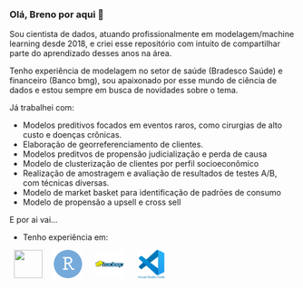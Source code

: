 ### Olá, Breno por aqui 👋

Sou cientista de dados, atuando profissionalmente em modelagem/machine learning desde 2018, e criei esse repositório com intuito de compartilhar parte do aprendizado desses anos na área.

Tenho experiência de modelagem no setor de saúde (Bradesco Saúde) e financeiro (Banco bmg), sou apaixonado por esse mundo de ciência de dados e estou sempre em busca de novidades sobre o tema.

Já trabalhei com:

- Modelos preditivos focados em eventos raros, como cirurgias de alto custo e doenças crônicas.
- Elaboração de georreferenciamento de clientes.
- Modelos preditvos de propensão judicialização e perda de causa
- Modelo de clusterização de clientes por perfil socioeconômico
- Realização de amostragem e avaliação de resultados de testes A/B, com técnicas diversas.
- Modelo de market basket para identificação de padrōes de consumo
- Modelo de propensão a upsell e cross sell

E por ai vai...

- Tenho experiência em:
<div style="display: inline">
  &nbsp;&nbsp;<img width='50' height='50' src="https://cdn.jsdelivr.net/gh/devicons/devicon/icons/python/python-original.svg" />&nbsp;&nbsp;
  &nbsp;&nbsp;<img width='50' height='50' src="https://github.com/devicons/devicon/blob/v2.16.0/icons/rstudio/rstudio-original.svg" />&nbsp;&nbsp;&nbsp;
  &nbsp;&nbsp;<img width='50' height='50' src="https://github.com/devicons/devicon/blob/v2.16.0/icons/hadoop/hadoop-original-wordmark.svg" />&nbsp;&nbsp;&nbsp;
  &nbsp;&nbsp;<img width='50' height='50' src="https://github.com/devicons/devicon/blob/v2.16.0/icons/vscode/vscode-original-wordmark.svg" />&nbsp;&nbsp;&nbsp;
</div> 
